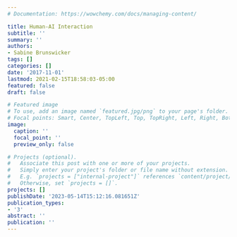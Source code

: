 ```yaml
---
# Documentation: https://wowchemy.com/docs/managing-content/

title: Human-AI Interaction
subtitle: ''
summary: ''
authors:
- Sabine Brunswicker
tags: []
categories: []
date: '2017-11-01'
lastmod: 2021-02-15T18:58:03-05:00
featured: false
draft: false

# Featured image
# To use, add an image named `featured.jpg/png` to your page's folder.
# Focal points: Smart, Center, TopLeft, Top, TopRight, Left, Right, BottomLeft, Bottom, BottomRight.
image:
  caption: ''
  focal_point: ''
  preview_only: false

# Projects (optional).
#   Associate this post with one or more of your projects.
#   Simply enter your project's folder or file name without extension.
#   E.g. `projects = ["internal-project"]` references `content/project/deep-learning/index.md`.
#   Otherwise, set `projects = []`.
projects: []
publishDate: '2023-05-14T15:12:16.081651Z'
publication_types:
- '3'
abstract: ''
publication: ''
---
```

